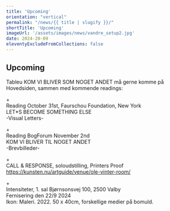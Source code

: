 ```yaml
---
title: 'Upcoming'
orientation: "vertical"
permalink: "/news/{{ title | slugify }}/"
shortTitle: 'Upcoming'
imageUrl: '/assets/images/news/vandre_setup2.jpg'
date: 2024-20-09
eleventyExcludeFromCollections: false
---
```



<h2>Upcoming</h2>

<!-- <p>Intensiteter, 1. sal, Bjørnsonsvej 100, 2500 Valby</p> -->

<p>Tableu KOM VI BLIVER SOM NOGET ANDET må gerne komme på Hovedsiden, sammen med kommende readings:</p>

<p>+<br/>
Reading October 31st, Faurschou Foundation, New York<br/>
LET*S BECOME SOMETHING ELSE<br/>
-Visual Letters-</p>

<p>+<br/>
Reading BogForum November 2nd<br/>
KOM VI BLIVER TIL NOGET ANDET<br/>
-Brevbilleder-</p>

<p>+<br/>
CALL & RESPONSE, soloudstilling, Printers Proof<br/>
<a href="https://kunsten.nu/artguide/venue/ole-vinter-room/" target="_blank">https://kunsten.nu/artguide/venue/ole-vinter-room/</a></p>

<p>+<br/>
Intensiteter, 1. sal Bjørnsonsvej 100, 2500 Valby<br/>
Fernisering den 22/9 2024<br/>
Ikon: Maleri. 2022. 50 x 40cm, forskellige medier på bomuld.</p>
